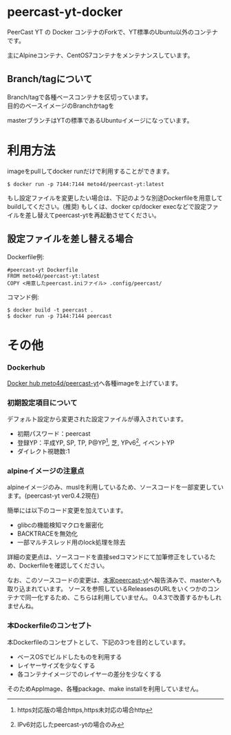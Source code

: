 # peercast-yt-docker

PeerCast YT の Docker コンテナのForkで、YT標準のUbuntu以外のコンテナです。

主にAlpineコンテナ、CentOS7コンテナをメンテナンスしています。

## Branch/tagについて

Branch/tagで各種ベースコンテナを区切っています。  
目的のベースイメージのBranchかtagを

masterブランチはYTの標準であるUbuntuイメージになっています。

# 利用方法

imageをpullしてdocker runだけで利用することができます。

    $ docker run -p 7144:7144 meto4d/peercast-yt:latest

もし設定ファイルを変更したい場合は、下記のような別途Dockerfileを用意してbuildしてください。(推奨)
もしくは、docker cp/docker execなどで設定ファイルを差し替えてpeercast-ytを再起動させてください。

## 設定ファイルを差し替える場合
Dockerfile例:

    #peercast-yt Dockerfile
    FROM meto4d/peercast-yt:latest
    COPY <用意したpeercast.iniファイル> .config/peercast/

コマンド例:

    $ docker build -t peercast .
    $ docker run -p 7144:7144 peercast



# その他

### Dockerhub
[Docker hub meto4d/peercast-yt](https://hub.docker.com/repository/docker/meto4d/peercast-yt/)へ各種imageを上げています。

### 初期設定項目について
デフォルト設定から変更された設定ファイルが導入されています。
- 初期パスワード：peercast
- 登録YP：平成YP, SP, TP, P@YP[^P@YP], 芝, YPv6[^YPv6], イベントYP
- ダイレクト視聴数:1

[^P@YP]:https対応版の場合https,https未対応の場合http
[^YPv6]:IPv6対応したpeercast-ytの場合のみ

### alpineイメージの注意点
alpineイメージのみ、muslを利用しているため、ソースコードを一部変更しています。(peercast-yt ver0.4.2現在)

簡単には以下のコード変更を加えています。
- glibcの機能検知マクロを厳密化
- BACKTRACEを無効化
- 一部マルチスレッド用のlock処理を除去

詳細の変更点は、ソースコードを直接sedコマンドにて加筆修正をしているため、Dockerfileを確認してください。

なお、このソースコードの変更は、[本家peercast-yt](https://github.com/plonk/peercast-yt/)へ報告済みで、masterへも取り込まれています。
ソースを参照しているReleasesのURLをいくつかのコンテナで同一化するため、こちらは利用していません。
0.4.3で改善するかもしれませんね。

### 本Dockerfileのコンセプト
本Dockerfileのコンセプトとして、下記の3つを目的としています。 
- ベースOSでビルドしたものを利用する
- レイヤーサイズを少なくする
- 各コンテナイメージでのレイヤーの差分を少なくする

そのためAppImage、各種package、make installを利用していません。  
